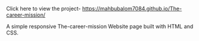 Click here to view the project- https://mahbubalom7084.github.io/The-career-mission/

A simple responsive The-career-mission Website page built with HTML and CSS.
